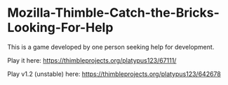 # Mozilla-Thimble-Catch-the-Bricks-Looking-For-Help
This is a game developed by one person seeking help for development.

Play it here: 
https://thimbleprojects.org/platypus123/67111/

Play v1.2 (unstable) here:
https://thimbleprojects.org/platypus123/642678
